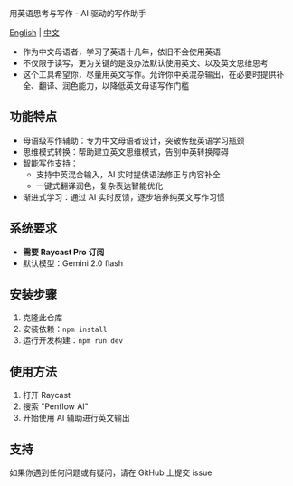  

用英语思考与写作 - AI 驱动的写作助手

[English](README.md) | [中文](README.zh-CN.md)


- 作为中文母语者，学习了英语十几年，依旧不会使用英语
- 不仅限于读写，更为关键的是没办法默认使用英文、以及英文思维思考
- 这个工具希望你，尽量用英文写作。允许你中英混杂输出，在必要时提供补全、翻译、润色能力，以降低英文母语写作门槛

## 功能特点
- 母语级写作辅助：专为中文母语者设计，突破传统英语学习瓶颈
- 思维模式转换：帮助建立英文思维模式，告别中英转换障碍
- 智能写作支持：
  - 支持中英混合输入，AI 实时提供语法修正与内容补全
  - 一键式翻译润色，复杂表达智能优化
- 渐进式学习：通过 AI 实时反馈，逐步培养纯英文写作习惯

## 系统要求

- **需要 Raycast Pro 订阅**
- 默认模型：Gemini 2.0 flash

## 安装步骤

1. 克隆此仓库
2. 安装依赖：`npm install`
3. 运行开发构建：`npm run dev`

## 使用方法

1. 打开 Raycast
2. 搜索 "Penflow AI"
3. 开始使用 AI 辅助进行英文输出


## 支持

如果你遇到任何问题或有疑问，请在 GitHub 上提交 issue